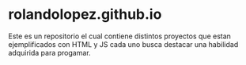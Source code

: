 # rolandolopez.github.io

Este es un repositorio el cual contiene distintos proyectos que estan ejemplificados con HTML y JS cada uno busca destacar una habilidad adquirida para progamar.
